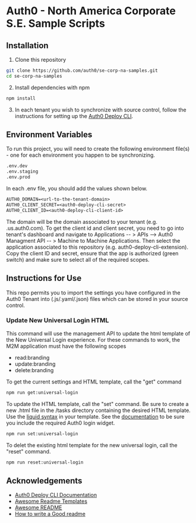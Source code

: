 
# Auth0 - North America Corporate S.E. Sample Scripts



## Installation

1. Clone this repository

```bash
git clone https://github.com/auth0/se-corp-na-samples.git
cd se-corp-na-samples
```

2. Install dependencies with npm

```bash
npm install
```

3. In each tenant you wish to synchronize with source control,
follow the instructions for setting up the 
[Auth0 Deploy CLI](https://auth0.com/docs/deploy/deploy-cli-tool/install-and-configure-the-deploy-cli-tool).
## Environment Variables

To run this project, you will need to create the following 
environment file(s) - one for each environment you happen to 
be synchronizing.

```txt
.env.dev
.env.staging
.env.prod
```

In each .env file, you should add the values shown below.

```txt
AUTH0_DOMAIN=<url-to-the-tenant-domain>
AUTH0_CLIENT_SECRET=<auth0-deploy-cli-secret>
AUTH0_CLIENT_ID=<auth0-deploy-cli-client-id>
```
The domain will be the domain associated to your tenant (e.g. <your domain>.us.auth0.com). To get the client id and client secret, you need to go into tenant's dashboard and navigate to Applications -- > APIs --> Auth0 Managment API -- > Machine to Machine Applications. Then select the application associated to this repository (e.g. auth0-deploy-cli-extension). Copy the client ID and secret, ensure that the app is authorized (green switch) and make sure to select all of the required scopes.

## Instructions for Use

This repo permits you to import the settings you have configured
in the Auth0 Tenant into (.js/.yaml/.json) files which can
be stored in your source control.

### Update New Universal Login HTML

This command will use the management API to update the html template of the New Universal Login experience.
For these commands to work, the M2M application must have the following scopes

* read:branding
* update:branding
* delete:branding

To get the current settings and HTML template, call the "get" command
```bash
npm run get:universal-login
```

To update the HTML template, call the "set" command. Be sure to create a new .html file in the /tasks directory containing the desired HTML template. Use the [liquid syntax](https://shopify.github.io/liquid/basics/introduction/) in your template. See the [documentation](https://auth0.com/docs/brand-and-customize/universal-login-page-templates) to be sure you include the required Auth0 login widget.
```bash
npm run set:universal-login
```

To delet the existing html template for the new universal login, call the "reset" command.
```bash
npm run reset:universal-login
```

## Acknowledgements
 - [Auth0 Deploy CLI Documentation](https://auth0.com/docs/deploy/deploy-cli-tool/install-and-configure-the-deploy-cli-tool)
 - [Awesome Readme Templates](https://awesomeopensource.com/project/elangosundar/awesome-README-templates)
 - [Awesome README](https://github.com/matiassingers/awesome-readme)
 - [How to write a Good readme](https://bulldogjob.com/news/449-how-to-write-a-good-readme-for-your-github-project)

  